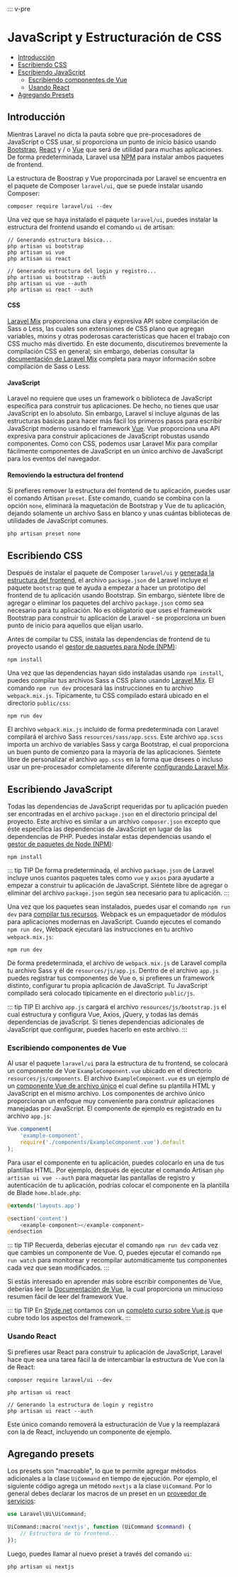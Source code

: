 ::: v-pre

# JavaScript y Estructuración de CSS

- [Introducción](#introduction)
- [Escribiendo CSS](#writing-css)
- [Escribiendo JavaScript](#writing-javascript)
    - [Escribiendo componentes de Vue](#writing-vue-components)
    - [Usando React](#using-react)
- [Agregando Presets](#adding-presets)

<a name="introduction"></a>
## Introducción

Mientras Laravel no dicta la pauta sobre que pre-procesadores de JavaScript o CSS usar, si proporciona un punto de inicio básico usando [Bootstrap](https://getbootstrap.com/), [React](https://reactjs.org/) y / o [Vue](https://vuejs.org/) que será de utilidad para muchas aplicaciones. De forma predeterminada, Laravel usa [NPM](https://www.npmjs.org) para instalar ambos paquetes de frontend.

La estructura de Boostrap y Vue proporcinada por Laravel se encuentra en el paquete de Composer `laravel/ui`, que se puede instalar usando Composer:

```terminal
composer require laravel/ui --dev
```

Una vez que se haya instalado el paquete `laravel/ui`, puedes instalar la estructura del frontend usando el comando `ui` de artisan:

```terminal
// Generando estructura básica...
php artisan ui bootstrap
php artisan ui vue
php artisan ui react

// Generando estructura del login y registro...
php artisan ui bootstrap --auth
php artisan ui vue --auth
php artisan ui react --auth
```

#### CSS

[Laravel Mix](/mix.html) proporciona una clara y expresiva API sobre compilación de Sass o Less, las cuales son extensiones de CSS plano que agregan variables, mixins y otras poderosas características que hacen el trabajo con CSS mucho más divertido. En este documento, discutiremos brevemente la compilación CSS en general; sin embargo, deberías consultar la [documentación de Laravel Mix](/mix.html) completa para mayor información sobre compilación de Sass o Less.

#### JavaScript

Laravel no requiere que uses un framework o biblioteca de JavaScript específica para construir tus aplicaciones. De hecho, no tienes que usar JavaScript en lo absoluto. Sin embargo, Laravel sí incluye algunas de las estructuras básicas para hacer más fácil los primeros pasos para escribir JavaScript moderno usando el framework [Vue](https://vuejs.org). Vue proporciona una API expresiva para construir aplicaciones de JavaScript robustas usando componentes. Como con CSS, podemos usar Laravel Mix para compilar fácilmente componentes de JavaScript en un único archivo de JavaScript para los eventos del navegador.

#### Removiendo la estructura del frontend

Si prefieres remover la estructura del frontend de tu aplicación, puedes usar el comando Artisan `preset`. Este comando, cuando se combina con la opción `none`, eliminará la maquetación de Bootstrap y Vue de tu aplicación, dejando solamente un archivo Sass en blanco y unas cuántas bibliotecas de utilidades de JavaScript comunes.

```terminal
php artisan preset none
```

<a name="writing-css"></a>
## Escribiendo CSS

Después de instalar el paquete de Composer `laravel/ui` y [generada la estructura del frontend](#introduction),
el archivo `package.json` de Laravel incluye el paquete `bootstrap` que te ayuda a empezar a hacer un prototipo del frontend de tu aplicación usando Bootstrap. Sin embargo, siéntete libre de agregar o eliminar los paquetes del archivo `package.json` como sea necesario para tu aplicación. No es obligatorio que uses el framework Bootstrap para construir tu aplicación de Laravel - se proporciona un buen punto de inicio para aquellos que elijan usarlo.

Antes de compilar tu CSS, instala las dependencias de frontend de tu proyecto usando el [gestor de paquetes para Node (NPM)](https://www.npmjs.org):

```terminal
npm install
```

Una vez que las dependencias hayan sido instaladas usando `npm install`, puedes compilar tus archivos Sass a CSS plano usando [Laravel Mix](/mix.html#working-with-stylesheets). El comando `npm run dev` procesará las instrucciones en tu archivo `webpack.mix.js`. Típicamente, tu CSS compilado estará ubicado en el directorio `public/css`:

```terminal
npm run dev
```

El archivo `webpack.mix.js` incluido de forma predeterminada con Laravel compilará el archivo Sass `resources/sass/app.scss`. Este archivo `app.scss` importa un archivo de variables Sass y carga Bootstrap, el cual proporciona un buen punto de comienzo para la mayoría de las aplicaciones. Siéntete libre de personalizar el archivo `app.scss` en la forma que desees o incluso usar un pre-procesador completamente diferente [configurando Laravel Mix](/mix.html).

<a name="writing-javascript"></a>
## Escribiendo JavaScript

Todas las dependencias de JavaScript requeridas por tu aplicación pueden ser encontradas en el archivo `package.json` en el directorio principal del proyecto. Este archivo es similar a un archivo `composer.json` excepto que éste específica las dependencias de JavaScript en lugar de las dependencias de PHP. Puedes instalar estas dependencias usando el [gestor de paquetes de Node (NPM)](https://www.npmjs.org): 

```terminal
npm install
```

::: tip TIP
De forma predeterminada, el archivo `package.json` de Laravel incluye unos cuantos paquetes tales como `vue` y `axios` para ayudarte a empezar a construir tu aplicación de JavaScript. Siéntete libre de agregar o eliminar del archivo `package.json` según sea necesario para tu aplicación.
:::

Una vez que los paquetes sean instalados, puedes usar el comando `npm run dev` para [compilar tus recursos](/mix.html). Webpack es un empaquetador de módulos para aplicaciones modernas en JavaScript. Cuando ejecutes el comando `npm run dev`, Webpack ejecutará las instrucciones en tu archivo `webpack.mix.js`:

```terminal
npm run dev
```

De forma predeterminada, el archivo de `webpack.mix.js` de Laravel compila tu archivo Sass y él de `resources/js/app.js`. Dentro de el archivo `app.js` puedes registrar tus componentes de Vue o, si prefieres un framework distinto, configurar tu propia aplicación de JavaScript. Tu JavaScript compilado será colocado típicamente en el directorio `public/js`.

::: tip TIP
El archivo `app.js` cargará el archivo `resources/js/bootstrap.js` el cual estructura y configura Vue, Axios, jQuery, y todas las demás dependencias de javaScript. Si tienes dependencias adicionales de JavaScript que configurar, puedes hacerlo en este archivo.
:::

<a name="writing-vue-components"></a>
### Escribiendo componentes de Vue

Al usar el paquete `laravel/ui` para la estructura de tu frontend, se colocará un componente de Vue `ExampleComponent.vue` ubicado en el directorio `resources/js/components`. El archivo `ExampleComponent.vue` es un ejemplo de un [componente Vue de archivo único](https://vuejs.org/guide/single-file-components) el cual define su plantilla HTML y JavaScript en el mismo archivo. Los componentes de archivo único proporcionan un enfoque muy conveniente para construir aplicaciones manejadas por JavaScript. El componente de ejemplo es registrado en tu archivo `app.js`:

```javascript
Vue.component(
    'example-component',
    require('./components/ExampleComponent.vue').default
);
```

Para usar el componente en tu aplicación, puedes colocarlo en una de tus plantillas HTML. Por ejemplo, después de ejecutar el comando Artisan `php artisan ui vue --auth` para maquetar las pantallas de registro y autenticación de tu aplicación, podrías colocar el componente en la plantilla de Blade `home.blade.php`:

```php
@extends('layouts.app')

@section('content')
    <example-component></example-component>
@endsection
```

::: tip TIP
Recuerda, deberías ejecutar el comando `npm run dev` cada vez que cambies un componente de Vue. O, puedes ejecutar el comando `npm run watch` para monitorear y recompilar automáticamente tus componentes cada vez que sean modificados.
:::

Si estás interesado en aprender más sobre escribir componentes de Vue, deberías leer la [Documentación de Vue](https://vuejs.org/guide/), la cual proporciona un minucioso resumen fácil de leer del framework Vue.

::: tip TIP
En [Styde.net](https://styde.net/) contamos con un [completo curso sobre Vue.js](https://styde.net/curso-de-vue-2/) que cubre todo los aspectos del framework.
:::


<a name="using-react"></a>
### Usando React

Si prefieres usar React para construir tu aplicación de JavaScript, Laravel hace que sea una tarea fácil la de intercambiar la estructura de Vue con la de React:

```terminal
composer require laravel/ui --dev

php artisan ui react

// Generando la estructura de login y registro
php artisan ui react --auth
```

Este único comando removerá la estructuración de Vue y la reemplazará con la de React, incluyendo un componente de ejemplo.

<a name="adding-presets"></a>
## Agregando presets

Los presets son "macroable", lo que te permite agregar métodos adicionales a la clase `UiCommand` en tiempo de ejecución. Por ejemplo, el siguiente código agrega un método `nextjs` a la clase `UiCommand`. Por lo general debes declarar los macros de un preset en un [proveedor de servicios](/providers.html):

```php
use Laravel\Ui\UiCommand;

UiCommand::macro('nextjs', function (UiCommand $command) {
    // Estructura de tu frontend...
});
```

Luego, puedes llamar al nuevo preset a través del comando `ui`:

```terminal
php artisan ui nextjs
```
